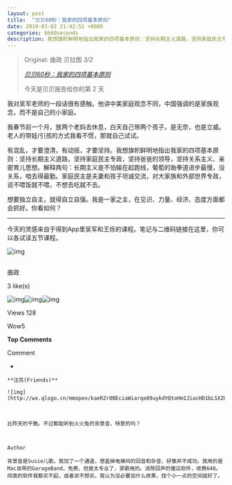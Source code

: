 ```yaml
---
layout: post
title:  "贝贝60秒：我家的四项基本原则"
date: 2019-03-02 21:42:51 +0800
categories: bb60seconds
description: 我想旗帜鲜明地指出我家的四项基本原则：坚持长期主义道路，坚持家庭民主专政，坚持爸爸的领导，坚持关系主义、亲密育儿思想。
---
```


>   Original:  曲政 贝拉图  *3/2*
>
>   *[贝贝60秒：我家的四项基本原则](https://mp.weixin.qq.com/s/3cMuFYvgIj_Lz_onOw6QZg)*
>
>   今天是贝贝报告给你的第 2 天

我对吴军老师的一段话很有感触。他讲中美家庭观念不同，中国强调的是家族观念，而不是自己的小家庭。

我春节前一个月，放两个老妈去休息，白天自己带两个孩子。是无奈，也是立威。老人的带娃/引孩的方式我看不惯，那就自己试试。

有混乱，才要澄清，有动摇，才要坚持。我想旗帜鲜明地指出我家的四项基本原则：坚持长期主义道路，坚持家庭民主专政，坚持爸爸的领导，坚持关系主义、亲密育儿思想。解释两句：长期主义是不怕输在起跑线，葡萄的跆拳道进步最慢，没关系，咱去得最勤。家庭民主是夫妻和孩子坦诚交流，对大家族和外部世界专政，说不喂饭就不喂，不想去吃就不去。

想要独立自主，就得自立自强。我是一家之主，在见识、力量、经济、态度方面都会抓好。你看如何？

------

今天的灵感来自于得到App里吴军和王烁的课程。笔记与二维码链接在这里，你可以各试读五节课程。

![img](https://mmbiz.qpic.cn/mmbiz_jpg/5d0nSSGWXJuicxGKKuAG70YuS9cS5uPjsKMcfSK4PhiclzHMEwySmDibbLa9d7wUGkxYRoEoOWDA7pCsfL7qJjn5w/640?wx_fmt=jpeg&wxfrom=5&wx_lazy=1&wx_co=1)

![img](data:image/gif;base64,iVBORw0KGgoAAAANSUhEUgAAAAEAAAABCAYAAAAfFcSJAAAADUlEQVQImWNgYGBgAAAABQABh6FO1AAAAABJRU5ErkJggg==)

曲政

3  like(s)

![img](http://wx.qlogo.cn/mmhead/k8mFfEmdQe189qxWtYwCR7Keu8BGibcvupeB2nicLLOH0syU7eg7QGGQ/132)![img](http://wx.qlogo.cn/mmhead/7HJlxJBZSxZm8RZ8NDD2iaLZ3yibc0vQUzpYsKic5tVLQU/132)![img](http://wx.qlogo.cn/mmhead/Q3auHgzwzM7zHdKia3knCUVhd7acVz8RVJ7JyqwUFziaFLia0W48icEChg/132)

Views 128

 Wow5



**Top Comments**

Comment

-     

    **汪亮(Friends)**

    ![img](http://wx.qlogo.cn/mmopen/kaeRZr0BEciaWiarqe89uykdYQtoHm1JiacHD1bLSXZODicYkAqNb7YNnuxfQiaEbiaJU105K2RxEQaT6T30DnEUwgicau46vZq2JRt/96)

    

    比昨天的干脆。不过都能听到火火兔的背景音，特意的吗？

      

    Author

    背景音是Susie儿歌。我加了一个通道，想盖掉电梯间的回音和杂音，好像并不成功。我用的是Mac自带的GarageBand，免费，但是太专业了，录歌用的。消除回声的傻瓜软件，收费648。同类的软件我都买不起，或者说不想买。我认为没必要加什么效果，找个小一点的空间就好了。 